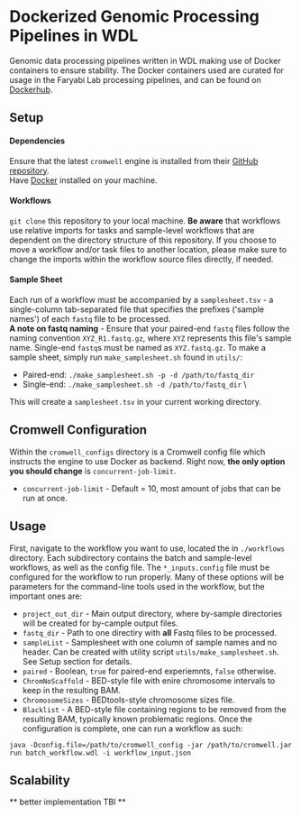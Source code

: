 # Dockerized Genomic Processing Pipelines in WDL
Genomic data processing pipelines written in WDL making use of Docker containers to ensure stability. The Docker containers used are curated for usage in the Faryabi Lab processing pipelines, and can be found on [Dockerhub](https://hub.docker.com/u/faryabilab).

## Setup
#### Dependencies
Ensure that the latest `cromwell` engine is installed from their [GitHub repository](https://github.com/broadinstitute/cromwell). \
Have [Docker](https://www.docker.com/products/personal/) installed on your machine.
#### Workflows
`git clone` this repository to your local machine. **Be aware** that workflows use relative imports for tasks and sample-level workflows that are dependent on the directory structure of this repository. If you choose to move a workflow and/or task files to another location, please make sure to change the imports within the workflow source files directly, if needed.
#### Sample Sheet
Each run of a workflow must be accompanied by a `samplesheet.tsv` - a single-column tab-separated file that specifies the prefixes ('sample names') of each `fastq` file to be processed. \
**A note on fastq naming** - Ensure that your paired-end `fastq` files follow the naming convention `XYZ_R1.fastq.gz`, where `XYZ` represents this file's sample name. Single-end `fastq`s must be named as `XYZ.fastq.gz`.
To make a sample sheet, simply run `make_samplesheet.sh` found in `utils/`: 
* Paired-end: `./make_samplesheet.sh -p -d /path/to/fastq_dir`
* Single-end: `./make_samplesheet.sh -d /path/to/fastq_dir` \

This will create a `samplesheet.tsv` in your current working directory.
## Cromwell Configuration
Within the `cromwell_configs` directory is a Cromwell config file which instructs the engine to use Docker as backend. Right now, **the only option you should change** is `concurrent-job-limit`.
* `concurrent-job-limit` - Default = 10, most amount of jobs that can be run at once.
## Usage
First, navigate to the workflow you want to use, located the in `./workflows` directory. Each subdirectory contains the batch and sample-level workflows, as well as the config file. The `*_inputs.config` file must be configured for the workflow to run properly. Many of these options will be parameters for the command-line tools used in the workflow, but the important ones are: 
* `project_out_dir` - Main output directory, where by-sample directories will be created for by-cample output files.
* `fastq_dir` - Path to one directiry with **all** Fastq files to be processed.
* `sampleList` - Samplesheet with one column of sample names and no header. Can be created with utility script `utils/make_samplesheet.sh`. See Setup section for details.
* `paired` - Boolean, `true` for paired-end experiemnts, `false` otherwise.
* `ChromNoScaffold` - BED-style file with enire chromosome intervals to keep in the resulting BAM.
* `ChromosomeSizes` - BEDtools-style chromosome sizes file.
* `Blacklist` - A BED-style file containing regions to be removed from the resulting BAM, typically known problematic regions.
Once the configuration is complete, one can run a workflow as such: 
```
java -Dconfig.file=/path/to/cromwell_config -jar /path/to/cromwell.jar run batch_workflow.wdl -i workflow_input.json
```
## Scalability 
** better implementation TBI **






